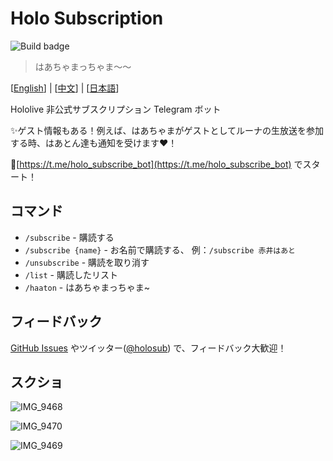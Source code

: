 # Holo Subscription
![Build badge](https://github.com/wabilin/holo-subscription/workflows/Build/badge.svg)
> はあちゃまっちゃま〜〜

\[[English](https://wabilin.github.io/holo-subscription/)\] | \[[中文](https://wabilin.github.io/holo-subscription/docs/zh-tw)\] | \[[日本語](https://wabilin.github.io/holo-subscription/docs/ja)\]

Hololive 非公式サブスクリプション Telegram ボット

✨ゲスト情報もある！例えば、はあちゃまがゲストとしてルーナの生放送を参加する時、はあとん達も通知を受けます♥️！

🚀[https://t.me/holo_subscribe_bot](https://t.me/holo_subscribe_bot) でスタート！

## コマンド

- `/subscribe` - 購読する
- `/subscribe {name}` - お名前で購読する、 例：`/subscribe 赤井はあと`
- `/unsubscribe` - 購読を取り消す
- `/list` - 購読したリスト
- `/haaton` - はあちゃまっちゃま~

## フィードバック
[GitHub Issues](https://github.com/wabilin/holo-subscription/issues)
やツイッター([@holosub](https://twitter.com/holosub)) で、フィードバック大歓迎！

## スクショ

![IMG_9468](https://user-images.githubusercontent.com/2549826/89192999-4d084680-d5e0-11ea-935f-fdbf5e78ae42.jpg)

![IMG_9470](https://user-images.githubusercontent.com/2549826/89193027-55f91800-d5e0-11ea-9f5b-5b1f237cc47b.jpg)

![IMG_9469](https://user-images.githubusercontent.com/2549826/89193014-51346400-d5e0-11ea-9050-0314b9745209.jpg)
